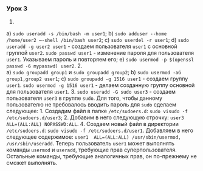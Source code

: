 ### Урок 3
1. 
a) `sudo useradd -s /bin/bash -m user1`;
b) `sudo adduser --home /home/user2 —-shell /bin/bash user2`;
c) `sudo userdel -r user1`;
d) `sudo useradd -g user2 user1`  - создаем пользователя `user1` с основной группой `user2`. `sudo passwd user1` - изменение пароля для пользователя `user1`. Указываем пароль и повторяем его;
e) `sudo usermod -p $(openssl passwd -6 mypasswd) user2`.
2.  
a) `sudo groupadd group1` и `sudo groupadd group2`;
b) `sudo usermod -aG group1,group2 user1`;
c) `sudo groupadd -g 1516 user1` -  создаем группу `user1`. `sudo usermod -g 1516 user1` - делаем созданную группу основной для пользователя `user1`.
3.  `sudo useradd -G sudo user3` - создаем пользователя `user3` в группе `sudo`. Для того, чтобы данному пользователю не требовалось вводить пароль для `sudo` сделаем следующее:
	1. Создадим файл в папке `/etc/sudoers.d`: `sudo visudo -f /etc/sudoers.d/user3`;
	2. Добавим в него следующую строчку: `user3    ALL=(ALL:ALL) NOPASSWD:ALL`.
4.  Создаем новый файл в директории `/etc/sudoers.d`: `sudo visudo -f /etc/sudoers.d/user1`. Добавляем в него следующее содержимое: `user1	ALL=(ALL:ALL) /usr/sbin/usermod, /usr/sbin/useradd`. Теперь пользователь `user1` может выполнять команды `usermod` и `useradd`, требующие прав суперпользователя. Остальные команды, требующие аналогичных прав, он по-прежнему не сможет выполнять. 
